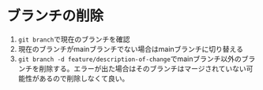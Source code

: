 # ブランチの削除

1. `git branch`で現在のブランチを確認
2. 現在のブランチがmainブランチでない場合はmainブランチに切り替える
3. `git branch -d feature/description-of-change`でmainブランチ以外のブランチを削除する。エラーが出た場合はそのブランチはマージされていない可能性があるので削除しなくて良い。
